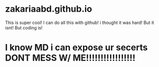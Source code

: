# zakariaabd.github.io

This is super cool!
I can do all this with github!
i thought it was hard!
But it isnt!
But coding is! 

# I know MD i can expose ur secerts DONT MESS W/ ME!!!!!!!!!!!!!!!!!
